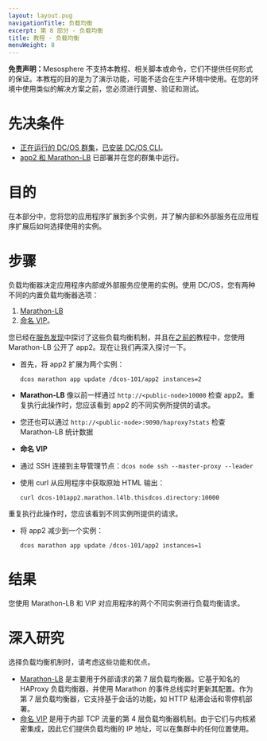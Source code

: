 ```yaml
---
layout: layout.pug
navigationTitle: 负载均衡
excerpt: 第 8 部分 - 负载均衡
title: 教程 - 负载均衡
menuWeight: 8
---
```



<p class="message--warning"><strong>免责声明：</strong>Mesosphere 不支持本教程、相关脚本或命令，它们不提供任何形式的保证。本教程的目的是为了演示功能，可能不适合在生产环境中使用。在您的环境中使用类似的解决方案之前，您必须进行调整、验证和测试。</p>


# 先决条件
* [正在运行的 DC/OS 群集](/cn/1.11/tutorials/dcos-101/cli/)，[已安装 DC/OS CLI](/cn/1.11/cli/install/)。
* [app2 和 Marathon-LB](/cn/1.11/tutorials/dcos-101/app2/) 已部署并在您的群集中运行。

# 目的
在本部分中，您将您的应用程序扩展到多个实例，并了解内部和外部服务在应用程序扩展后如何选择使用的实例。

# 步骤
负载均衡器决定应用程序内部或外部服务应使用的实例。使用 DC/OS，您有两种不同的内置负载均衡器选项：

1. [Marathon-LB](/cn/1.11/networking/marathon-lb/)
1. [命名 VIP](/cn/1.11/networking/load-balancing-vips/)。

您已经在[服务发现](/cn/1.11/tutorials/dcos-101/service-discovery/)中探讨了这些负载均衡机制，并且在[之前的](/cn/1.11/tutorials/dcos-101/marathon-lb/)教程中，您使用 Marathon-LB 公开了 app2。现在让我们再深入探讨一下。
* 首先，将 app2 扩展为两个实例：

  `dcos marathon app update /dcos-101/app2 instances=2`
* **Marathon-LB**
 像以前一样通过 `http://<public-node>10000` 检查 app2。重复执行此操作时，您应该看到 app2 的不同实例所提供的请求。
 * 您还也可以通过 `http://<public-node>:9090/haproxy?stats` 检查 Marathon-LB 统计数据
* **命名 VIP**
 * 通过 SSH 连接到主导管理节点：`dcos node ssh --master-proxy --leader`
 * 使用 curl 从应用程序中获取原始 HTML 输出：

      `curl dcos-101app2.marathon.l4lb.thisdcos.directory:10000`

 重复执行此操作时，您应该看到不同实例所提供的请求。
* 将 app2 减少到一个实例：

  `dcos marathon app update /dcos-101/app2 instances=1`

# 结果
您使用 Marathon-LB 和 VIP 对应用程序的两个不同实例进行负载均衡请求。

# 深入研究
选择负载均衡机制时，请考虑这些功能和优点。

 * [Marathon-LB](/cn/1.11/networking/marathon-lb/) 是主要用于外部请求的第 7 层负载均衡器。它基于知名的 HAProxy 负载均衡器，并使用 Marathon 的事件总线实时更新其配置。作为第 7 层负载均衡器，它支持基于会话的功能，如 HTTP 粘滞会话和零停机部署。
 * [命名 VIP](/cn/1.11/networking/load-balancing-vips/) 是用于内部 TCP 流量的第 4 层负载均衡器机制。由于它们与内核紧密集成，因此它们提供负载均衡的 IP 地址，可以在集群中的任何位置使用。
